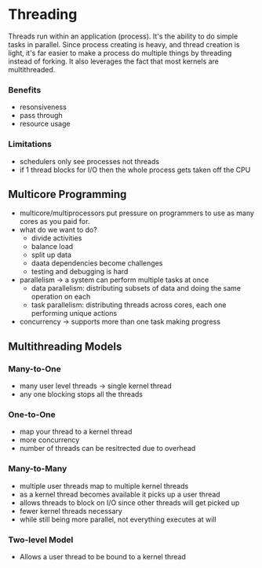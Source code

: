 Threading
=====
Threads run within an application (process). It's the ability to do simple tasks in parallel. Since process creating is heavy, and thread creation is light, it's far easier to make a process do multiple things by threading instead of forking. It also leverages the fact that most kernels are multithreaded.

### Benefits
- resonsiveness
- pass through
- resource usage

### Limitations
- schedulers only see processes not threads
- if 1 thread blocks for I/O then the whole process gets taken off the CPU

## Multicore Programming
- multicore/multiprocessors put pressure on programmers to use as many cores as you paid for.
- what do we want to do?
    - divide activities
    - balance load
    - split up data
    - daata dependencies become challenges
    - testing and debugging is hard
- parallelism -> a system can perform multiple tasks at once
    - data parallelism: distributing subsets of data and doing the same operation on each
    - task parallelism: distributing threads across cores, each one performing unique actions
- concurrency -> supports more than one task making progress

## Multithreading Models
### Many-to-One
- many user level threads -> single kernel thread
- any one blocking stops all the threads

### One-to-One
- map your thread to a kernel thread
- more concurrency
- number of threads can be resitrected due to overhead

### Many-to-Many
- multiple user threads map to multiple kernel threads
- as a kernel thread becomes available it picks up a user thread
- allows threads to block on I/O since other threads will get picked up
- fewer kernel threads necessary
- while still being more parallel, not everything executes at will

### Two-level Model
- Allows a user thread to be bound to a kernel thread
